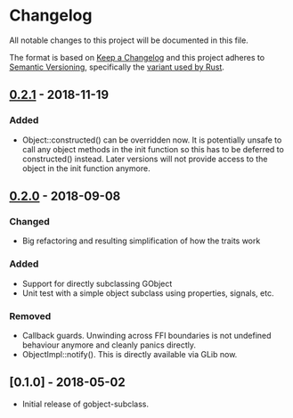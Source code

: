 # Changelog
All notable changes to this project will be documented in this file.

The format is based on [Keep a Changelog](http://keepachangelog.com/en/1.0.0/)
and this project adheres to [Semantic Versioning](http://semver.org/spec/v2.0.0.html),
specifically the [variant used by Rust](http://doc.crates.io/manifest.html#the-version-field).

## [0.2.1] - 2018-11-19
### Added
- Object::constructed() can be overridden now. It is potentially unsafe to
  call any object methods in the init function so this has to be deferred to
  constructed() instead. Later versions will not provide access to the object
  in the init function anymore.

## [0.2.0] - 2018-09-08
### Changed
- Big refactoring and resulting simplification of how the traits work

### Added
- Support for directly subclassing GObject
- Unit test with a simple object subclass using properties, signals, etc.

### Removed
- Callback guards. Unwinding across FFI boundaries is not undefined behaviour
  anymore and cleanly panics directly.
- ObjectImpl::notify(). This is directly available via GLib now.

## [0.1.0] - 2018-05-02

- Initial release of gobject-subclass.

[Unreleased]: https://github.com/gtk-rs/gobject-subclass/compare/0.2.1...HEAD
[0.2.1]: https://github.com/gtk-rs/gobject-subclass/compare/0.2.0...0.2.1
[0.2.0]: https://github.com/gtk-rs/gobject-subclass/compare/0.1.0...0.2.0
